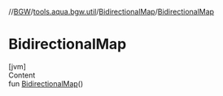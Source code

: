 //[BGW](../../../index.md)/[tools.aqua.bgw.util](../index.md)/[BidirectionalMap](index.md)/[BidirectionalMap](-bidirectional-map.md)



# BidirectionalMap  
[jvm]  
Content  
fun [BidirectionalMap](-bidirectional-map.md)()  



